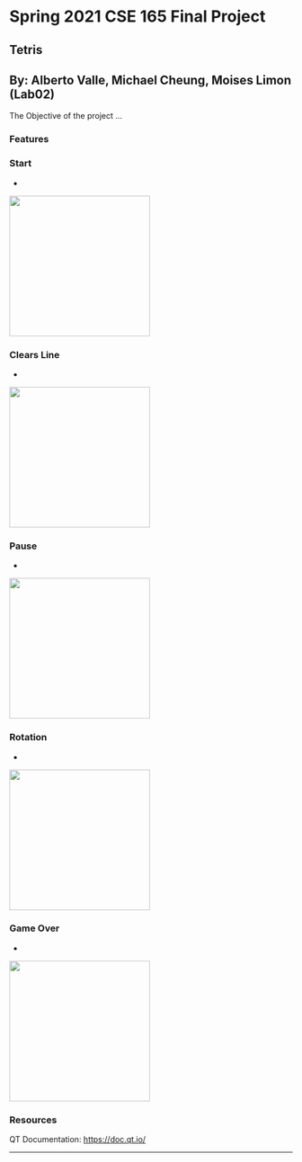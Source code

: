 # Spring 2021 CSE 165 Final Project
## Tetris
## By: Alberto Valle, Michael Cheung, Moises Limon (Lab02)

The Objective of the project ...

### Features

### Start
-
<img src="http://g.recordit.co/eWWU74GKsg.gif" width=250><br>

### Clears Line
-
<img src="http://g.recordit.co/2zVLeVa8MC.gif" width=250><br>

### Pause
-
<img src="http://g.recordit.co/o37S9KHeDO.gif" width=250><br>

### Rotation
-
<img src="http://g.recordit.co/oA3DVAlY2j.gif" width=250><br>

### Game Over
-
<img src="http://g.recordit.co/oQ9sk5U0sJ.gif" width=250><br>


### Resources
QT Documentation: https://doc.qt.io/


---

